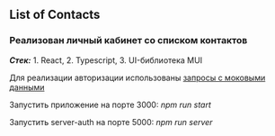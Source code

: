 ## List of Contacts

### Реализован личный кабинет со списком контактов

**_Стек:_** 1. React, 2. Typescript, 3. UI-библиотека MUI

Для реализации авторизации использованы [запросы с моковыми данными](https://github.com/typicode/json-server)

Запустить приложение на порте 3000: _npm run start_

Запустить server-auth на порте 5000: _npm run server_
